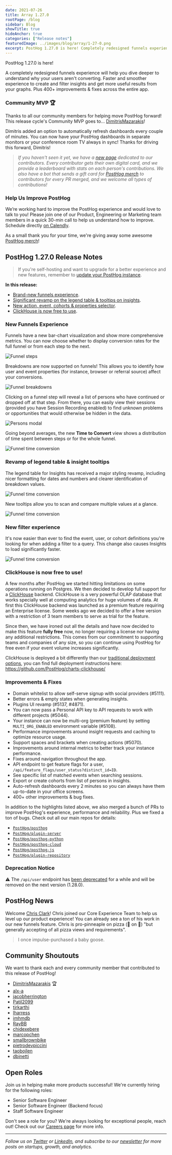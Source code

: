 ```yaml
---
date: 2021-07-26
title: Array 1.27.0
rootPage: /blog
sidebar: Blog
showTitle: true
hideAnchor: true
categories: ["Release notes"]
featuredImage: ../images/blog/array/1-27-0.png
excerpt: PostHog 1.27.0 is here! Completely redesigned funnels experience will help you dive deeper to understand why your users aren't converting. Plus 400+ improvements & fixes.
---
```


PostHog 1.27.0 is here! 

A completely redesigned funnels experience will help you dive deeper to understand why your users aren't converting. Faster and smoother experience to create and filter insights and get more useful results from your graphs. Plus 400+ improvements & fixes across the entire app.

### Community MVP 🏆

Thanks to all our community members for helping move PostHog forward! This release cycle's Community MVP goes to... [DimitrisMazarakis](https://github.com/DimitrisMazarakis)!

Dimitris added an option to automatically refresh dashboards every couple of minutes. You can now have your PostHog dashboards in separate monitors or your conference room TV always in sync! Thanks for driving this forward, Dimitris!

> _If you haven't seen it yet, we have a [new page](https://posthog.com/contributors) dedicated to our contributors. Every contributor gets their own digital card, and we provide a leaderboard with stats on each person's contributions. We also have a bot that sends a gift card for [PostHog merch](https://merch.posthog.com) to contributors for every PR merged, and we welcome all types of contributions!_

### Help Us Improve PostHog

We’re working hard to improve the PostHog experience and would love to talk to you! Please join one of our Product, Engineering or Marketing team members in a quick 30-min call to help us understand how to improve. Schedule directly [on Calendly](https://calendly.com/posthog-feedback).

As a small thank you for your time, we're giving away some awesome [PostHog merch](https://merch.posthog.com)!

<ArrayCTA />

## PostHog 1.27.0 Release Notes

> If you're self-hosting and want to upgrade for a better experience and new features, remember to [update your PostHog instance](/docs/self-host/configure/upgrading-posthog).

**In this release:**

- [Brand-new funnels experience](#new-funnels-experience).
- [Significant revamp on the legend table & tooltips on insights](#revamp-of-legend-table--insight-tooltips).
- [New action, event, cohorts & properties selector](#new-filter-experience).
- [ClickHouse is now free to use](#clickhouse-is-now-free-to-use).
### New Funnels Experience

Funnels have a new bar-chart visualization and show more comprehensive metrics. You can now choose whether to display conversion rates for the full funnel or from each step to the next.

![Funnel steps](https://posthog-static-files.s3.us-east-2.amazonaws.com/Website-Assets/Array/funnel-steps.png)

Breakdowns are now supported on funnels! This allows you to identify how user and event properties (for instance, browser or referral source) affect your conversions.

![Funnel breakdowns](https://posthog-static-files.s3.us-east-2.amazonaws.com/Website-Assets/Array/funnel-breakdowns.png)

Clicking on a funnel step will reveal a list of persons who have continued or dropped off at that step. From there, you can easily view their sessions (provided you have Session Recording enabled) to find unknown problems or opportunities that would otherwise be hidden in the data.

![Persons modal](https://posthog-static-files.s3.us-east-2.amazonaws.com/Website-Assets/Array/person-modal-original.png)

Going beyond averages, the new **Time to Convert** view shows a distribution of time spent between steps or for the whole funnel.

![Funnel time conversion](https://posthog-static-files.s3.us-east-2.amazonaws.com/Website-Assets/Array/funnel-steps.png)

### Revamp of legend table & insight tooltips

The legend table for Insights has received a major styling revamp, including nicer formatting for dates and numbers and clearer identification of breakdown values.

![Funnel time conversion](https://posthog-static-files.s3.us-east-2.amazonaws.com/Website-Assets/Array/insights-table.png)

New tooltips allow you to scan and compare multiple values at a glance.

![Funnel time conversion](https://posthog-static-files.s3.us-east-2.amazonaws.com/Website-Assets/Array/tooltips.png)

### New filter experience

It's now easier than ever to find the event, user, or cohort definitions you're looking for when adding a filter to a query. This change also causes Insights to load significantly faster.

![Funnel time conversion](https://posthog-static-files.s3.us-east-2.amazonaws.com/Website-Assets/Array/unified-search.png)

### ClickHouse is now free to use!

A few months after PostHog we started hitting limitations on some operations running on Postgres. We then decided to develop full support for a <a rel="noreferrer noopener" target="_blank" href="https://clickhouse.tech/">ClickHouse</a> backend. ClickHouse is a very powerful OLAP database that works specially well at computing analytics for huge volumes of data. At first this ClickHouse backend was launched as a premium feature requiring an Enterprise license. Some weeks ago we decided to offer a free version with a restriction of 3 team members to serve as trial for the feature.

Since then, we have ironed out all the details and have now decided to make this feature **fully free** now, no longer requiring a license nor having any additional restrictions. This comes from our commitment to supporting teams and companies of any size, so you can continue using PostHog for free even if your event volume increases significantly.

ClickHouse is deployed a bit differently than our [traditional deployment options](/docs/self-host/overview#deploy), you can find full deployment instructions here: <a rel="noreferrer noopener" target="_blank" href="https://github.com/PostHog/charts-clickhouse/">https://github.com/PostHog/charts-clickhouse/</a>


### Improvements & Fixes

- Domain whitelist to allow self-serve signup with social providers (#5111).
- Better errors & empty states when generating insights.
- Plugins UI revamp (#5137, #4871).
- You can now pass a Personal API key to API requests to work with different projects (#5044).
- Your instance can now be multi-org (premium feature) by setting `MULTI_ORG_ENABLED` environment variable (#5108).
- Performance improvements around insight requests and caching to optimize resource usage.
- Support spaces and brackets when creating actions (#5070).
- Improvements around internal metrics to better track your instance performance.
- Fixes around navigation throughout the app.
- API endpoint to get feature flags for a user, `/api/feature_flags/user_status?distinct_id=ID`.
- See specific list of matched events when searching sessions.
- Export or create cohorts from list of persons in insights.
- Auto-refresh dashboards every 2 minutes so you can always have them up-to-date in your office screens.
- 400+ other improvements & bug fixes.

In addition to the highlights listed above, we also merged a bunch of PRs to improve PostHog's experience, performance and reliability. Plus we fixed a ton of bugs. Check out all our main repos for details:

- [`PostHog/posthog`](https://github.com/PostHog/posthog/commits/master)
- [`PostHog/plugin-server`](https://github.com/PostHog/plugin-server/commits/master)
- [`PostHog/posthog-python`](https://github.com/PostHog/posthog-python/commits/master)
- [`PostHog/posthog-cloud`](https://github.com/PostHog/posthog-cloud/commits/master)
- [`PostHog/posthog-js`](https://github.com/PostHog/posthog-js/commits/master)
- [`PostHog/plugin-repository`](https://github.com/PostHog/plugin-repository/commits/master)


### Deprecation Notice

⚠️ The `/api/user` endpoint has [been deprecated](/docs/api/user#user--deprecated) for a while and will be removed on the next version (1.28.0).

## PostHog News

Welcome [Chris Clark](https://posthog.com/handbook/company/team#chris-clark-product-designer)! Chris joined our Core Experience Team to help us level up our product experience! You can already see a ton of his work in our new funnels feature. Chris is pro-pinneaple on pizza (🍍 on 🍕) "but generally accepting of all pizza views and requirements". 

> I once impulse-purchased a baby goose.

## Community Shoutouts

We want to thank each and every community member that contributed to this release of PostHog!

- [DimitrisMazarakis](https://github.com/DimitrisMazarakis) 🏆
- [alx-a](https://github.com/alx-a)
- [jacobherrington](https://github.com/jacobherrington)
- [Patil2099](https://github.com/Patil2099)
- [tirkarthi](https://github.com/tirkarthi)
- [lharress](https://github.com/lharress)
- [imhmdb](https://github.com/imhmdb)
- [RayBB](https://github.com/RayBB)
- [chidexebere](https://github.com/chidexebere)
- [marcopchen](https://github.com/marcopchen)
- [smallbrownbike](https://github.com/smallbrownbike)
- [pietrodevpiccini](https://github.com/pietrodevpiccini)
- [taobojlen](https://github.com/taobojlen)
- [dbinetti](https://github.com/dbinetti)

## Open Roles

Join us in helping make more products successful! We're currently hiring for the following roles:

- Senior Software Engineer
- Senior Software Engineer (Backend focus)
- Staff Software Engineer

Don't see a role for you? We're always looking for exceptional people, reach out! Check out our [Careers page](https://posthog.com/careers) for more info.

<hr/>

_Follow us on [Twitter](https://twitter.com/PostHog) or [LinkedIn](https://linkedin.com/company/posthog), and subscribe to our [newsletter](https://posthog.com/newsletter) for more posts on startups, growth, and analytics._

